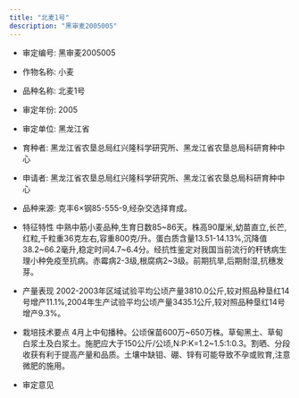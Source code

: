 ```yaml
---
title: "北麦1号"
description: "黑审麦2005005"
---
```

* 审定编号:  黑审麦2005005

*  作物名称:  小麦

*  品种名称:  北麦1号

*  审定年份:  2005

*  审定单位:  黑龙江省

* 育种者:  黑龙江省农垦总局红兴隆科学研究所、黑龙江省农垦总局科研育种中心

*  申请者:  黑龙江省农垦总局红兴隆科学研究所、黑龙江省农垦总局科研育种中心

*  品种来源:  克丰6×钢85-555-9,经杂交选择育成。

*  特征特性
中熟中筋小麦品种,生育日数85~86天。株高90厘米,幼苗直立,长芒,红粒,千粒重36克左右,容重800克/升。蛋白质含量13.51-14.13%,沉降值38.2~66.2毫升,稳定时间4.7~6.4分。经抗性鉴定对我国当前流行的秆锈病生理小种免疫至抗病。赤霉病2-3级,根腐病2~3级。前期抗旱,后期耐湿,抗穗发芽。

*  产量表现
2002-2003年区域试验平均公顷产量3810.0公斤,较对照品种垦红14号增产11.1%,2004年生产试验平均公顷产量3435.1公斤,较对照品种垦红14号增产9.3%。

*  栽培技术要点
4月上中旬播种。公顷保苗600万~650万株。草甸黑土、草甸白浆土及白浆土。施肥应大于150公斤/公顷,N:P:K=1.2~1.5:1:0.3。割晒、分段收获有利于提高产量和品质。土壤中缺钼、硼、锌有可能导致不孕或败育,注意微肥的施用。

*  审定意见

